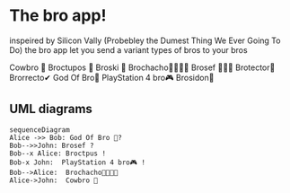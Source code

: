 # The bro app!

inspeired by Silicon Vally (Probebley the Dumest Thing We Ever Going To Do) 
the bro app let you send a variant types of bros to your bros 

Cowbro 🤠
Broctupos 🐙
Broski 🍻
Brochacho🕺🏼💃🏼
Brosef 👳🏽‍♂
Brotector🤺
Brorrecto✔
God Of Bro🗿
PlayStation 4 bro🎮
Brosidon🔱



## UML diagrams

```mermaid
sequenceDiagram
Alice ->> Bob: God Of Bro 🗿?
Bob-->>John: Brosef ?
Bob--x Alice: Broctpus !
Bob-x John:  PlayStation 4 bro🎮 !
Bob-->Alice:  Brochacho🕺🏼💃🏼
Alice->John:  Cowbro 🤠

```


